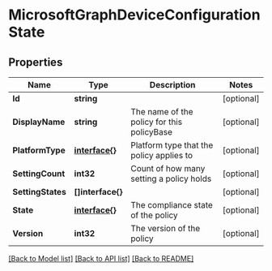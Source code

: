 # MicrosoftGraphDeviceConfigurationState

## Properties

Name | Type | Description | Notes
------------ | ------------- | ------------- | -------------
**Id** | **string** |  | [optional] 
**DisplayName** | **string** | The name of the policy for this policyBase | [optional] 
**PlatformType** | [**interface{}**](.md) | Platform type that the policy applies to | [optional] 
**SettingCount** | **int32** | Count of how many setting a policy holds | [optional] 
**SettingStates** | **[]interface{}** |  | [optional] 
**State** | [**interface{}**](.md) | The compliance state of the policy | [optional] 
**Version** | **int32** | The version of the policy | [optional] 

[[Back to Model list]](../README.md#documentation-for-models) [[Back to API list]](../README.md#documentation-for-api-endpoints) [[Back to README]](../README.md)


